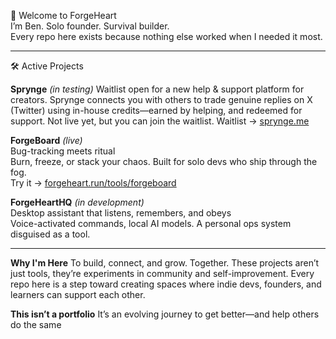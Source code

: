 👋 Welcome to ForgeHeart  
I’m Ben. Solo founder. Survival builder.  
Every repo here exists because nothing else worked when I needed it most.

---

🛠️ Active Projects

**Sprynge** *(in testing)*
Waitlist open for a new help & support platform for creators.
Sprynge connects you with others to trade genuine replies on X (Twitter) using in-house credits—earned by helping, and redeemed for support.
Not live yet, but you can join the waitlist.
Waitlist → [sprynge.me](https://sprynge.me/)

**ForgeBoard** *(live)*  
Bug-tracking meets ritual  
Burn, freeze, or stack your chaos. Built for solo devs who ship through the fog.  
Try it → [forgeheart.run/tools/forgeboard](https://forgeheart.run/tools/forgeboard)

**ForgeHeartHQ** *(in development)*  
Desktop assistant that listens, remembers, and obeys  
Voice-activated commands, local AI models. A personal ops system disguised as a tool.

---

**Why I'm Here**
To build, connect, and grow. Together.
These projects aren’t just tools, they’re experiments in community and self-improvement.
Every repo here is a step toward creating spaces where indie devs, founders, and learners can support each other.

**This isn’t a portfolio**
It’s an evolving journey to get better—and help others do the same
